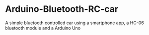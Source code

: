 # Arduino-Bluetooth-RC-car
A simple bluetooth controlled car using a smartphone app, a HC-06 bluetooth module and a Arduino Uno
